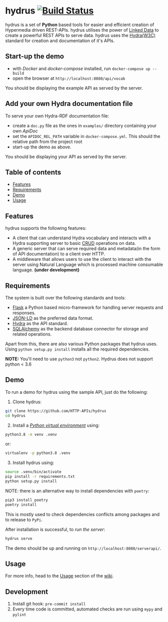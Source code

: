 hydrus [![Build Status](https://travis-ci.com/HTTP-APIs/hydrus.svg?branch=develop)](https://travis-ci.com/HTTP-APIs/hydrus)
===================
hydrus is a set of **Python** based tools for easier and efficient creation of Hypermedia driven REST-APIs. hydrus utilises the power of [Linked Data](https://en.wikipedia.org/wiki/Linked_data) to create a powerful REST APIs to serve data.
hydrus uses the [Hydra(W3C)](http://www.hydra-cg.com/) standard for creation and documentation of it's APIs.

Start-up the demo
-----------------
* with *Docker* and *docker-compose* installed, run `docker-compose up --build`
* open the browser at `http://localhost:8080/api/vocab`

You should be displaying the example API as served by the server.

Add your own Hydra documentation file
-------------------------------------
To serve your own Hydra-RDF documentation file:
* create a `doc.py` file as the ones in `examples/` directory containing your own *ApiDoc*
* set the `APIDOC_REL_PATH` variable in `docker-compose.yml`. This should the relative path from the project root
* start-up the demo as above.

You should be displaying your API as served by the server.

Table of contents
-------------
* [Features](#features)
* [Requirements](#req)
* [Demo](#demo)
* [Usage](#usage)

<a name="features"></a>
Features
-------------
hydrus supports the following features:
- A client that can understand Hydra vocabulary and interacts with a Hydra supporting server to basic [CRUD](https://en.wikipedia.org/wiki/Create,_read,_update_and_delete) operations on data.
- A generic server that can serve required data and metadata(in the form of API documentation) to a client over HTTP.
- A middleware that allows users to use the client to interact with the server using Natural Language which is processed machine consumable language. **(under development)**

<a name="req"></a>
Requirements
-------------
The system is built over the following standards and tools:
- [Flask](http://flask.pocoo.org/) a Python based micro-framework for handling server requests and responses.
- [JSON-LD](http://json-ld.org/spec/latest/json-ld/) as the preferred data format.
- [Hydra](http://www.hydra-cg.com/) as the API standard.
- [SQLAlchemy](http://www.sqlalchemy.org/) as the backend database connector for storage and related operations.

Apart from this, there are also various Python packages that hydrus uses. Using `python setup.py install` installs all the required dependencies.

**NOTE:** You'll need to use `python3` not `python2`. Hydrus does not support python < 3.6

<a name="demo"></a>
Demo
-------------
To run a demo for hydrus using the sample API, just do the following:

1. Clone hydrus:
```bash
git clone https://github.com/HTTP-APIs/hydrus
cd hydrus
```
2. Install a [*Python virtual environment*](https://packaging.python.org/guides/installing-using-pip-and-virtual-environments/) using:
```bash
python3.8 -m venv .venv
```
or:
```bash
virtualenv -p python3.8 .venv
```

3. Install hydrus using:
```bash
source .venv/bin/activate
pip install -r requirements.txt
python setup.py install
```

NOTE: there is an alternative way to install dependencies with `poetry`:
```bash
pip3 install poetry
poetry install
```
This is mostly used to check dependencies conflicts among packages and to release to `PyPi`.
 
After installation is successful, to *run the server*:
```bash
hydrus serve
```

The demo should be up and running on `http://localhost:8080/serverapi/`.

<a name="usage"></a>
Usage
-------------
For more info, head to the [Usage](http://www.hydraecosystem.org/01-Usage.html) section of the [wiki](http://www.hydraecosystem.org/).


Development
-------------

1. Install git hook: `pre-commit install`
2. Every time code is committed, automated checks are run using `mypy` and `pylint`